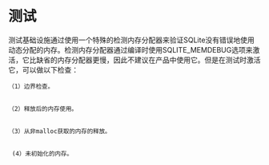 # 测试
测试基础设施通过使用一个特殊的检测内存分配器来验证SQLite没有错误地使用动态分配的内存。检测内存分配器通过编译时使用SQLITE_MEMDEBUG选项来激活，它比缺省的内存分配器更慢，因此不建议在产品中使用它。但是在测试时激活它，可以做以下检查：



    （1）边界检查。


    （2）释放后的内存使用。


    （3）从非malloc获取的内存的释放。


     (4）未初始化的内存。

